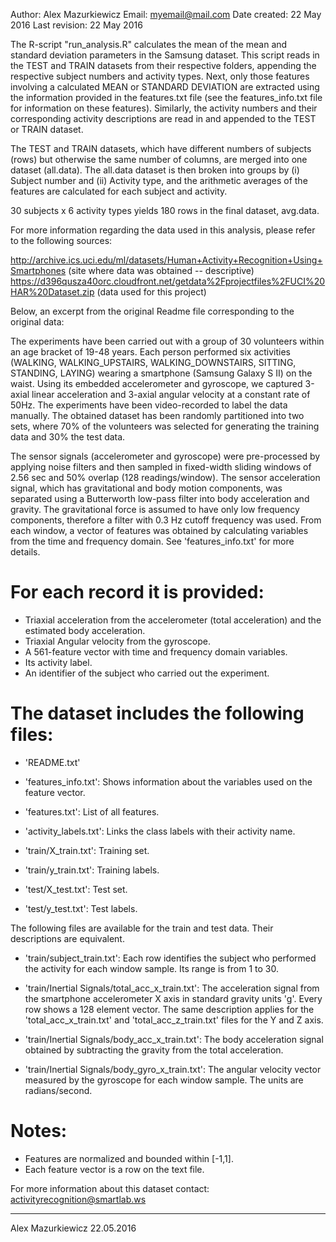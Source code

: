 Author: Alex Mazurkiewicz
Email: myemail@mail.com
Date created: 22 May 2016
Last revision: 22 May 2016

The R-script "run_analysis.R" calculates the mean of the mean and standard deviation parameters in the Samsung dataset.
This script reads in the TEST and TRAIN datasets from their respective folders, appending the respective subject numbers and activity types.
Next, only those features involving a calculated MEAN or STANDARD DEVIATION are extracted using the information provided in the features.txt file
(see the features_info.txt file for information on these features). Similarly, the activity numbers and their corresponding activity descriptions are
read in and appended to the TEST or TRAIN dataset.

The TEST and TRAIN datasets, which have different numbers of subjects (rows) but otherwise the same number of columns, are merged into one dataset
(all.data). The all.data dataset is then broken into groups by (i) Subject number and (ii) Activity type, and the arithmetic averages of the features
are calculated for each subject and activity. 

30 subjects x 6 activity types yields 180 rows in the final dataset, avg.data.

For more information regarding the data used in this analysis, please refer to the following sources:

http://archive.ics.uci.edu/ml/datasets/Human+Activity+Recognition+Using+Smartphones (site where data was obtained -- descriptive)
https://d396qusza40orc.cloudfront.net/getdata%2Fprojectfiles%2FUCI%20HAR%20Dataset.zip (data used for this project)

Below, an excerpt from the original Readme file corresponding to the original data:

The experiments have been carried out with a group of 30 volunteers within an age bracket of 19-48 years. Each person performed six activities (WALKING, WALKING_UPSTAIRS, WALKING_DOWNSTAIRS, SITTING, STANDING, LAYING) wearing a smartphone (Samsung Galaxy S II) on the waist. Using its embedded accelerometer and gyroscope, we captured 3-axial linear acceleration and 3-axial angular velocity at a constant rate of 50Hz. The experiments have been video-recorded to label the data manually. The obtained dataset has been randomly partitioned into two sets, where 70% of the volunteers was selected for generating the training data and 30% the test data. 

The sensor signals (accelerometer and gyroscope) were pre-processed by applying noise filters and then sampled in fixed-width sliding windows of 2.56 sec and 50% overlap (128 readings/window). The sensor acceleration signal, which has gravitational and body motion components, was separated using a Butterworth low-pass filter into body acceleration and gravity. The gravitational force is assumed to have only low frequency components, therefore a filter with 0.3 Hz cutoff frequency was used. From each window, a vector of features was obtained by calculating variables from the time and frequency domain. See 'features_info.txt' for more details. 

For each record it is provided:
======================================

- Triaxial acceleration from the accelerometer (total acceleration) and the estimated body acceleration.
- Triaxial Angular velocity from the gyroscope. 
- A 561-feature vector with time and frequency domain variables. 
- Its activity label. 
- An identifier of the subject who carried out the experiment.

The dataset includes the following files:
=========================================

- 'README.txt'

- 'features_info.txt': Shows information about the variables used on the feature vector.

- 'features.txt': List of all features.

- 'activity_labels.txt': Links the class labels with their activity name.

- 'train/X_train.txt': Training set.

- 'train/y_train.txt': Training labels.

- 'test/X_test.txt': Test set.

- 'test/y_test.txt': Test labels.

The following files are available for the train and test data. Their descriptions are equivalent. 

- 'train/subject_train.txt': Each row identifies the subject who performed the activity for each window sample. Its range is from 1 to 30. 

- 'train/Inertial Signals/total_acc_x_train.txt': The acceleration signal from the smartphone accelerometer X axis in standard gravity units 'g'. Every row shows a 128 element vector. The same description applies for the 'total_acc_x_train.txt' and 'total_acc_z_train.txt' files for the Y and Z axis. 

- 'train/Inertial Signals/body_acc_x_train.txt': The body acceleration signal obtained by subtracting the gravity from the total acceleration. 

- 'train/Inertial Signals/body_gyro_x_train.txt': The angular velocity vector measured by the gyroscope for each window sample. The units are radians/second. 

Notes: 
======
- Features are normalized and bounded within [-1,1].
- Each feature vector is a row on the text file.

For more information about this dataset contact: activityrecognition@smartlab.ws


----------------------
Alex Mazurkiewicz
22.05.2016